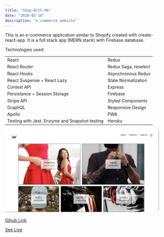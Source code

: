 ```yaml
---
title: "Shop-With-Me"
date: "2020-03-16"
description: "e-commerce website"
---
```


This is an e-commerce application similar to Shopify created with create-react-app.
It is a full stack app (MERN stack) with Firebase database.

Technologies used:

|                                                |                      |
| ---------------------------------------------- | -------------------- |
| React                                          | Redux                |
| React Router                                   | Redux Saga, reselect |
| React Hooks                                    | Asynchronous Redux   |
| React Suspense + React Lazy                    | State Normalization  |
| Context API                                    | Express              |
| Persistance + Session Storage                  | Firebase             |
| Stripe API                                     | Styled Components    |
| GraphQL                                        | Responsive Design    |
| Apollo                                         | PWA                  |
| Testing with Jest, Enzyme and Snapshot testing | Heroku               |

<img src="https://github.com/Svetanek/gatsby-blog/raw/master/src/images/shop-with-me.png" alt="screenshot e-commerce website" class="project-img" />

<a href="https://github.com/Svetanek/shop-with-me" class="project-link">Gihub Link</a>

<a href="https://shopwithme-live.herokuapp.com/" class="project-link">See Live</a>
